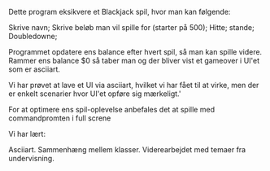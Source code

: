Dette program eksikvere et Blackjack spil, hvor man kan følgende:

Skrive navn; Skrive beløb man vil spille for (starter på 500); Hitte; stande; Doubledowne;

Programmet opdatere ens balance efter hvert spil, så man kan spille videre. Rammer ens balance $0 så taber man og der bliver vist et gameover i UI'et som er asciiart.

Vi har prøvet at lave et UI via asciiart, hvilket vi har fået til at virke, men der er enkelt scenarier hvor UI'et opføre sig mærkeligt.'

For at optimere ens spil-oplevelse anbefales det at spille med commandpromten i full screne

Vi har lært:

Asciiart. Sammenhæng mellem klasser. Viderearbejdet med temaer fra undervisning.
